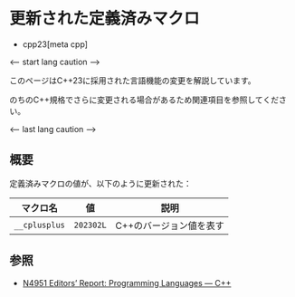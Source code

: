 # 更新された定義済みマクロ
* cpp23[meta cpp]

<-- start lang caution -->

このページはC++23に採用された言語機能の変更を解説しています。

のちのC++規格でさらに変更される場合があるため関連項目を参照してください。

<-- last lang caution -->

## 概要

定義済みマクロの値が、以下のように更新された：

| マクロ名      | 値        | 説明                    |
|---------------|-----------|-------------------------|
| `__cplusplus` | `202302L` | C++のバージョン値を表す |


## 参照
- [N4951 Editors’ Report: Programming Languages — C++](https://www.open-std.org/jtc1/sc22/wg21/docs/papers/2023/n4951.html)